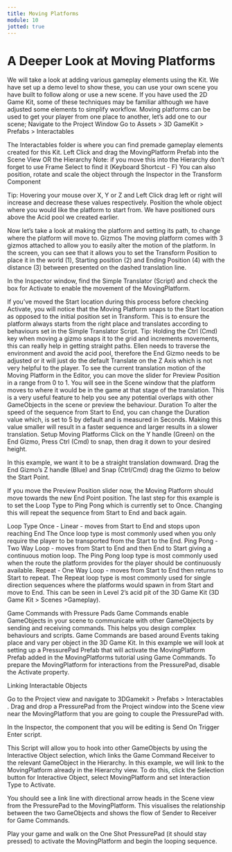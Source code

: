 ```yaml
---
title: Moving Platforms
module: 10
jotted: true
---
```


# A Deeper Look at Moving Platforms
We will take a look at adding various gameplay elements using the Kit. We have set up a demo level to show these, you can use your own scene you have built to follow along or use a new scene.
If you have used the 2D Game Kit, some of these techniques may be familiar although we have adjusted some elements to simplify workflow.
Moving platforms can be used to get your player from one place to another, let’s add one to our scene;
Navigate to the Project Window
Go to Assets > 3D GameKit > Prefabs > Interactables

The Interactables folder is where you can find premade gameplay elements created for this Kit.
Left Click and drag the MovingPlatform Prefab into the Scene View OR the Hierarchy
Note: if you move this into the Hierarchy don’t forget to use Frame Select to find it (Keyboard Shortcut - F)
You can also position, rotate and scale the object through the Inspector in the Transform Component

Tip: Hovering your mouse over X, Y or Z and Left Click drag left or right will increase and decrease these values respectively.
Position the whole object where you would like the platform to start from.
We have positioned ours above the Acid pool we created earlier.

Now let’s take a look at making the platform and setting its path, to change where the platform will move to.
Gizmos
The moving platform comes with 3 gizmos attached to allow you to easily alter the motion of the platform. In the screen, you can see that it allows you to set the Transform Position to place it in the world (1), Starting position (2) and Ending Position (4) with the distance (3) between presented on the dashed translation line.

In the Inspector window, find the Simple Translator (Script) and check the box for Activate to enable the movement of the MovingPlatform.

If you’ve moved the Start location during this process before checking Activate, you will notice that the Moving Platform snaps to the Start location as opposed to the initial position set in Transform. This is to ensure the platform always starts from the right place and translates according to behaviours set in the Simple Translator Script.
Tip: Holding the Ctrl (Cmd) key when moving a gizmo snaps it to the grid and increments movements, this can really help in getting straight paths.
Ellen needs to traverse the environment and avoid the acid pool, therefore the End Gizmo needs to be adjusted or it will just do the default Translate on the Z Axis which is not very helpful to the player.
To see the current translation motion of the Moving Platform in the Editor, you can move the slider for Preview Position in a range from 0 to 1. You will see in the Scene window that the platform moves to where it would be in the game at that stage of the translation.
This is a very useful feature to help you see any potential overlaps with other GameObjects in the scene or preview the behaviour.
Duration
To alter the speed of the sequence from Start to End, you can change the Duration value which, is set to 5 by default and is measured in Seconds. Making this value smaller will result in a faster sequence and larger results in a slower translation.
Setup Moving Platforms
Click on the Y handle (Green) on the End Gizmo, Press Ctrl (Cmd) to snap, then drag it down to your desired height.

In this example, we want it to be a straight translation downward. Drag the End Gizmo’s Z handle (Blue) and Snap (Ctrl/Cmd) drag the Gizmo to below the Start Point.

If you move the Preview Position slider now, the Moving Platform should move towards the new End Point position.
The last step for this example is to set the Loop Type to Ping Pong which is currently set to Once. Changing this will repeat the sequence from Start to End and back again.

Loop Type
Once - Linear - moves from Start to End and stops upon reaching End
The Once loop type is most commonly used when you only require the player to be transported from the Start to the End.
Ping Pong - Two Way Loop - moves from Start to End and then End to Start giving a continuous motion loop.
The Ping Pong loop type is most commonly used when the route the platform provides for the player should be continuously available.
Repeat - One Way Loop - moves from Start to End then returns to Start to repeat.
The Repeat loop type is most commonly used for single direction sequences where the platforms would spawn in from Start and move to End. This can be seen in Level 2’s acid pit of the 3D Game Kit (3D Game Kit > Scenes >Gameplay).

Game Commands with Pressure Pads
Game Commands enable GameObjects in your scene to communicate with other GameObjects by sending and receiving commands. This helps you design complex behaviours and scripts.
Game Commands are based around Events taking place and vary per object in the 3D Game Kit. In this example we will look at setting up a PressurePad Prefab that will activate the MovingPlatform Prefab added in the MovingPlatforms tutorial using Game Commands.
To prepare the MovingPlatform for interactions from the PressurePad, disable the Activate property.

Linking Interactable Objects

Go to the Project view and navigate to 3DGamekit > Prefabs > Interactables .
Drag and drop a PressurePad from the Project window into the Scene view near the MovingPlatform that you are going to couple the PressurePad with.

In the Inspector, the component that you will be editing is Send On Trigger Enter script.

This Script will allow you to hook into other GameObjects by using the Interactive Object selection, which links the Game Command Receiver to the relevant GameObject in the Hierarchy.
In this example, we will link to the MovingPlatform already in the Hierarchy view.
To do this, click the Selection button for Interactive Object, select MovingPlatform and set Interaction Type to Activate.

You should see a link line with directional arrow heads in the Scene view from the PressurePad to the MovingPlatform. This visualises the relationship between the two GameObjects and shows the flow of Sender to Receiver for Game Commands.

Play your game and walk on the One Shot PressurePad (it should stay pressed) to activate the MovingPlatform and begin the looping sequence.

